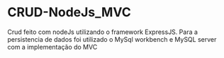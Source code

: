 # CRUD-NodeJs_MVC
Crud feito com nodeJs utilizando o framework ExpressJS.
Para a persistencia de dados foi utilizado o MySql workbench e MySQL server com a implementação do MVC 
